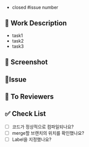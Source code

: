
- closed #issue number

## 📝 Work Description

- task1
- task2
- task3

## 📸 Screenshot
<!-- 실행 사진이나 영상을 드래그하여 첨부해주세요. -->
<!-- <img width="300" src="이미지 주소" /> -->

## 🚨Issue

## 📣 To Reviewers

## ✅ Check List
- [ ] 코드가 정상적으로 컴파일되나요?
- [ ] merge할 브랜치의 위치를 확인했나요?
- [ ] Label을 지정했나요?
